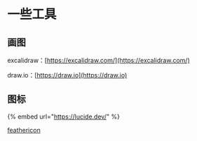 # 一些工具

## 画图

excalidraw：[https://excalidraw.com/](https://excalidraw.com/)

draw.io：[https://draw.io](https://draw.io)

## 图标

{% embed url="https://lucide.dev/" %}

[feathericon](https://feathericons.com/)
